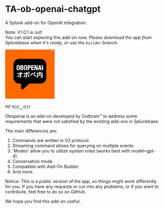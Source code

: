 # TA-ob-openai-chatgpt
A Splunk add-on for OpenAI integration.

Note: V1.0.1 is out!\
You can start exploring this add-on now.
*Please download the app from Splunkbase when it's ready, or use the `builder` branch.*

![logo2.png](static/logo2.png)

Hi! ٩(⊙‿⊙)۶

Obopenai is an add-on developed by Outbrain™️ to address some requirements that were not satisfied by the existing add-ons in Splunkbase.

The main differences are:
1. Commands are written in V2 protocol.
2. Streaming command allows for querying on multiple events.
3. 'Modes' allow you to utilize system roles (works best with model=gpt-4).
4. Conversation mode.
5. Compatible with Add-On Builder.
6. And more.

Notice: This is a public version of the app, so things might work differently for you. If you have any requests or run into any problems, or if you want to contribute, feel free to do so on GitHub.

We hope you find this add-on useful.

